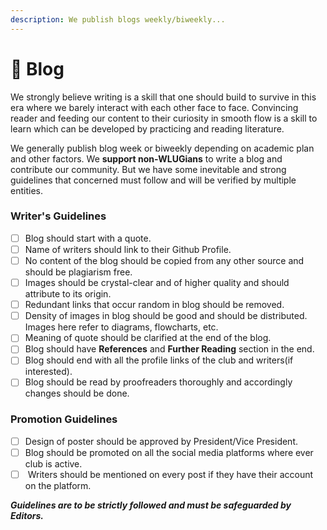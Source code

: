 ```yaml
---
description: We publish blogs weekly/biweekly...
---
```


# 📄 Blog

We strongly believe writing is a skill that one should build to survive in this era where we barely interact with each other face to face. Convincing reader and feeding our content to their curiosity in smooth flow is a skill to learn which can be developed by practicing and reading literature.

We generally publish blog week or biweekly depending on academic plan and other factors. We **support non-WLUGians** to write a blog and contribute our community. But we have some inevitable and strong guidelines that concerned must follow and will be verified by multiple entities.

### Writer's Guidelines

* [ ] Blog should start with a quote.
* [ ] Name of writers should link to their Github Profile.
* [ ] No content of the blog should be copied from any other source and should be plagiarism free.
* [ ] Images should be crystal-clear and of higher quality and should attribute to its origin.
* [ ] Redundant links that occur random in blog should be removed.
* [ ] Density of images in blog should be good and should be distributed. Images here refer to diagrams, flowcharts, etc.
* [ ] Meaning of quote should be clarified at the end of the blog.
* [ ] Blog should have **References** and **Further Reading** section in the end.
* [ ] Blog should end with all the profile links of the club and writers(if interested).
* [ ] Blog should be read by proofreaders thoroughly and accordingly changes should be done.

### Promotion Guidelines

* [ ] Design of poster should be approved by President/Vice President.
* [ ] Blog should be promoted on all the social media platforms where ever club is active.
* [ ] &#x20;Writers should be mentioned on every post if they have their account on the platform.

_**Guidelines are to be strictly followed and must be safeguarded by Editors.**_

